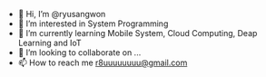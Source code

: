- 👋 Hi, I’m @ryusangwon
- 👀 I’m interested in System Programming
- 🌱 I’m currently learning Mobile System, Cloud Computing, Deap Learning and IoT
- 💞️ I’m looking to collaborate on ...
- 📫 How to reach me r8uuuuuuuu@gmail.com

<!---
ryusangwon/ryusangwon is a ✨ special ✨ repository because its `README.md` (this file) appears on your GitHub profile.
You can click the Preview link to take a look at your changes.
--->
